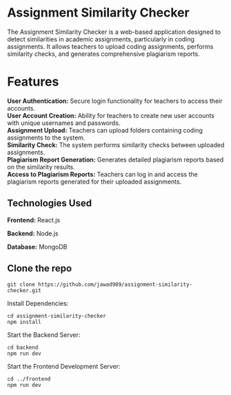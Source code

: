 # Assignment Similarity Checker

The Assignment Similarity Checker is a web-based application designed to detect similarities in academic assignments, particularly in coding assignments. It allows teachers to upload coding assignments, performs similarity checks, and generates comprehensive plagiarism reports.


# Features
**User Authentication:** Secure login functionality for teachers to access their accounts.  
**User Account Creation:** Ability for teachers to create new user accounts with unique usernames and passwords.  
**Assignment Upload:** Teachers can upload folders containing coding assignments to the system.  
**Similarity Check:** The system performs similarity checks between uploaded assignments.  
**Plagiarism Report Generation:** Generates detailed plagiarism reports based on the similarity results.  
**Access to Plagiarism Reports:** Teachers can log in and access the plagiarism reports generated for their uploaded assignments.  

## Technologies Used

**Frontend:** React.js

**Backend:** Node.js

**Database:** MongoDB

## Clone the repo
```
git clone https://github.com/jawad989/assignment-similarity-checker.git
```
  

Install Dependencies:
```
cd assignment-similarity-checker
npm install
```
Start the Backend Server:
```
cd backend
npm run dev
```
Start the Frontend Development Server:
```
cd ../frontend
npm run dev
```
